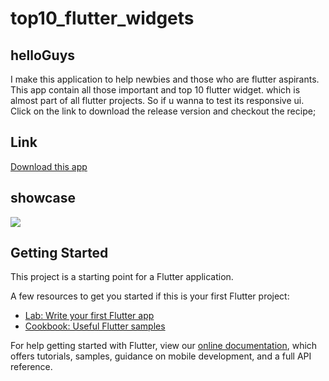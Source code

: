# top10_flutter_widgets
## helloGuys
I make this application to help newbies and those who are flutter aspirants. This app contain all those important and top 10 flutter widget. which is almost part of all flutter projects. So if u wanna to test its responsive ui. Click on the link to download the release version and checkout the recipe;

## Link
[Download this app](https://drive.google.com/open?id=1PQdS8veQumWSyj1RKighFvr3rVt_TYOU)


## showcase

![](top10flutter.gif)





## Getting Started

This project is a starting point for a Flutter application.

A few resources to get you started if this is your first Flutter project:

- [Lab: Write your first Flutter app](https://flutter.dev/docs/get-started/codelab)
- [Cookbook: Useful Flutter samples](https://flutter.dev/docs/cookbook)

For help getting started with Flutter, view our
[online documentation](https://flutter.dev/docs), which offers tutorials,
samples, guidance on mobile development, and a full API reference.
